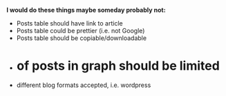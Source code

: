 __I would do these things maybe someday probably not:__
* Posts table should have link to article
* Posts table could be prettier (i.e. not Google)
* Posts table should be copiable/downloadable
* # of posts in graph should be limited
* different blog formats accepted, i.e. wordpress
